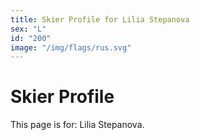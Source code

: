 ```yaml
---
title: Skier Profile for Lilia Stepanova
sex: "L"
id: "200"
image: "/img/flags/rus.svg" 
---
```


# Skier Profile

This page is for: Lilia Stepanova.
    